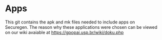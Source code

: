 # Apps
This git contains the apk and mk files needed to include apps on Securegen.
The reason why these applications were chosen can be viewed on our wiki avaiable at https://gpopai.usp.br/wiki/doku.php

